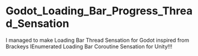 # Godot_Loading_Bar_Progress_Thread_Sensation
 I managed to make Loading Bar Thread Sensation for Godot inspired from Brackeys IEnumerated Loading Bar Coroutine Sensation for Unity!!!
